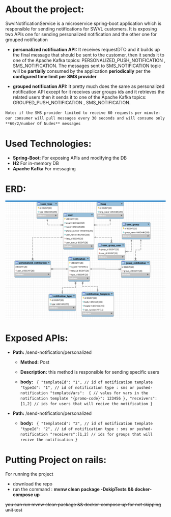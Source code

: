 # About the project:
SwvlNotificationService is a microservice spring-boot application 
which is responsible for sending notifications for SWVL customers.
It is exposing two APIs one for sending personalized notification and the other one for grouped notification
- **personalized notification API:** It receives requestDTO and it builds up the final message 
that should be sent to the customer, then it sends it to one of the 
Apache Kafka topics: PERSONALIZED_PUSH_NOTIFICATION , SMS_NOTIFICATION.
The messages sent to SMS_NOTIFICATION topic will be **partially** consumed by the application **periodically** 
per the **configured time limit per SMS provider**

- **grouped notification API:** It pretty much does the same as personalized notification API
except for it receives user groups ids and it retrieves the related users then it sends it to one of the 
Apache Kafka topics: GROUPED_PUSH_NOTIFICATION , SMS_NOTIFICATION.     

`Note: if the SMS provider limited to receive 60 requests per minute:
 our consumer will pull messages every 30 seconds and will consume only **60/2/number Of Nudes** messages`

# Used Technologies: 
- **Spring-Boot:** For exposing APIs and modifying the DB 
- **H2** For in-memory DB 
- **Apache Kafka** For messaging 

# ERD: 
![Alt text](ERD.PNG?raw=true "ERD")

# Exposed APIs: 
- **Path:** /send-notification/personalized 

     - **Method:** Post 
 
     - **Description:** this method is responsible for sending specific users
     
     - **body:** ``` {
                         "templateId": "1", // id of notification template
                         "typeId": "1", // id of notification type : sms or pushed-notification
                         "templateVars":  { // valus for vars in the notification template
                                           "{promo-code}": 123456
                                         },
                         "receivers":[1,2] // ids for users that will recive the notification
                     }``` 
                     
- **Path:** /send-notification/personalized   
     - **body:** ``` {
                         "templateId": "2", // id of notification template
                         "typeId": "2", // id of notification type : sms or pushed-notification
                         "receivers":[1,2] // ids for groups that will recive the notification
                     }``` 
                     

# Putting Project on rails:
For running the project
- download the repo
- run the command  : **mvnw clean package -DskipTests && docker-compose up**

~~you can run mvnw clean package && docker-compose up for not skipping unit test~~

